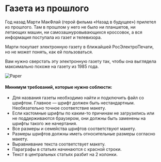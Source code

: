 # Газета из прошлого
Год назад Марти МакФлай (герой фильма «Назад в будущее») прилетел из прошлого. Там в прошлом у него не было ни планшетов, ни летающих машин, ни самозашнуровывающихся кроссовок, а вся информация поступала из газет и телевизора.

Марти покупает электронную газету в ближайшей РосЭлектроПечати, но не может понять, как ей пользоваться.

Вам нужно сверстать эту электронную газету так, чтобы она выглядела максимально похоже на газету из 1985 года.

![Paper](https://d3c33hcgiwev3.cloudfront.net/imageAssetProxy.v1/8Vc4PAcsEeeSfRIgjE_QHg_f4650dbe6e60ecda33be3e3e96dc63cc______-_____________-HTML_-CSS_-JS--_______-_-_____-1-_1_.png?expiry=1542326400000&hmac=tw53knzOZCnvFK65mz8Q-dbsMogKq948A2aAd5zAF00)

#### Минимум требований, которые нужно соблюсти:

- Для названия газеты необходимо найти и подключить файл со шрифтом. Главное — шрифт должен быть нестандартным. Необязательно точное соответствие макету.
- Если кастомные шрифты по каким-то причинам не загрузились или не поддерживаются браузером, они должны быть заменены на шрифты такого же начертания.
- Все размеры и семейства шрифтов соответствуют макету.
- Размеры шрифтов должны иметь относительные размеры согласно макету.
- Выравнивание текста соответствует макету.
- Параграфы в статьях начинаются с красной строки.
- Текст в центральных статьях разбит на 2 колонки.
